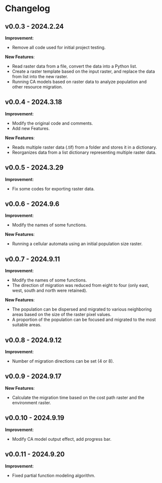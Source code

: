 # Changelog

## v0.0.3 - 2024.2.24

**Improvement**:

- Remove all code used for initial project testing.

**New Features**:

- Read raster data from a file, convert the data into a Python list.
- Create a raster template based on the input raster, and replace the data from list into the new raster.
- Running CA models based on raster data to analyze population and other resource migration.

## v0.0.4 - 2024.3.18

**Improvement**:

- Modify the original code and comments.
- Add new Features.

**New Features**:

- Reads multiple raster data (.tif) from a folder and stores it in a dictionary.
- Reorganizes data from a list dictionary representing multiple raster data.

## v0.0.5 - 2024.3.29

**Improvement**:

- Fix some codes for exporting raster data.

## v0.0.6 - 2024.9.6

**Improvement**:

- Modify the names of some functions.

**New Features**:

- Running a cellular automata using an initial population size raster.

## v0.0.7 - 2024.9.11

**Improvement**:

- Modify the names of some functions.
- The direction of migration was reduced from eight to four (only east, west, south and north were retained).

**New Features**:

- The population can be dispersed and migrated to various neighboring areas based on the size of the raster pixel values.
- A proportion of the population can be focused and migrated to the most suitable areas.

## v0.0.8 - 2024.9.12

**Improvement**:

- Number of migration directions can be set (4 or 8).

## v0.0.9 - 2024.9.17

**New Features**:

- Calculate the migration time based on the cost path raster and the environment raster.

## v0.0.10 - 2024.9.19

**Improvement**:

- Modify CA model output effect, add progress bar.

## v0.0.11 - 2024.9.20

**Improvement**:

- Fixed partial function modeling algorithm.
